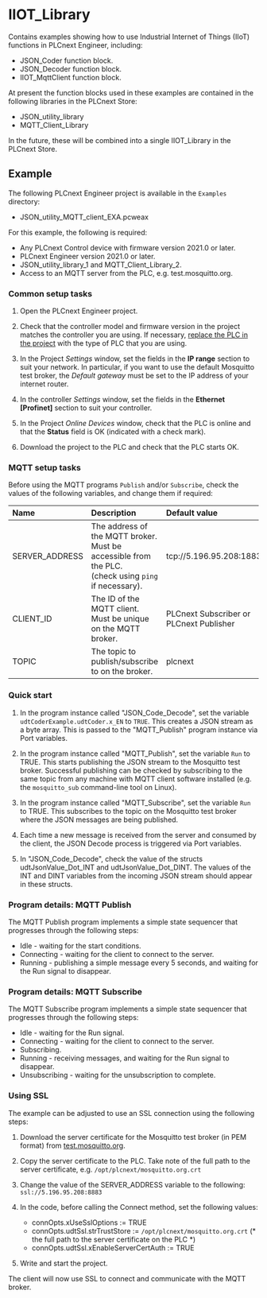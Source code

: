 # IIOT_Library

Contains examples showing how to use Industrial Internet of Things (IIoT) functions in PLCnext Engineer, including:

- JSON_Coder function block.
- JSON_Decoder function block.
- IIOT_MqttClient function block.

At present the function blocks used in these examples are contained in the following libraries in the PLCnext Store:

- JSON_utility_library
- MQTT_Client_Library

In the future, these will be combined into a single IIOT_Library in the PLCnext Store.

## Example

The following PLCnext Engineer project is available in the `Examples` directory:

   * JSON_utility_MQTT_client_EXA.pcweax

For this example, the following is required:

   * Any PLCnext Control device with firmware version 2021.0 or later.
   * PLCnext Engineer version 2021.0 or later.
   * JSON_utility_library_1 and MQTT_Client_Library_2.
   * Access to an MQTT server from the PLC, e.g. test.mosquitto.org.

### Common setup tasks

1. Open the PLCnext Engineer project.

1. Check that the controller model and firmware version in the project matches the controller you are using. If necessary, [replace the PLC in the project](https://www.plcnext.help/te/About/#replacing_a_plc) with the type of PLC that you are using.

1. In the Project *Settings* window, set the fields in the **IP range** section to suit your network. In particular, if you want to use the default Mosquitto test broker, the *Default gateway* must be set to the IP address of your internet router.

1. In the controller *Settings* window, set the fields in the **Ethernet [Profinet]** section to suit your controller.

1. In the Project *Online Devices* window, check that the PLC is online and that the **Status** field is OK (indicated with a check mark).

1. Download the project to the PLC and check that the PLC starts OK.

### MQTT setup tasks

Before using the MQTT programs `Publish` and/or `Subscribe`, check the values of the following variables, and change them if required:

   | Name           | Description                                                                                                 | Default value                               |
   |:---------------|:------------------------------------------------------------------------------------------------------------|:--------------------------------------------|
   | SERVER_ADDRESS | The address of the MQTT broker.<br/>Must be accessible from the PLC.<br/>(check using `ping` if necessary). | tcp://5.196.95.208:1883               |
   | CLIENT_ID      | The ID of the MQTT client.<br/>Must be unique on the MQTT broker.                                           | PLCnext Subscriber or<br/>PLCnext Publisher |
   | TOPIC          | The topic to publish/subscribe to on the broker.                                                            | plcnext                                     |

### Quick start

1. In the program instance called "JSON_Code_Decode", set the variable `udtCoderExample.udtCoder.x_EN` to `TRUE`. This creates a JSON stream as a byte array. This is passed to the "MQTT_Publish" program instance via Port variables.

1. In the program instance called "MQTT_Publish", set the variable `Run` to TRUE. This starts publishing the JSON stream to the Mosquitto test broker. Successful publishing can be checked by subscribing to the same topic from any machine with MQTT client software installed (e.g. the `mosquitto_sub` command-line tool on Linux).

1. In the program instance called "MQTT_Subscribe", set the variable `Run` to TRUE. This subscribes to the topic on the Mosquitto test broker where the JSON messages are being published.

1. Each time a new message is received from the server and consumed by the client, the JSON Decode process is triggered via Port variables.

1. In "JSON_Code_Decode", check the value of the structs udtJsonValue_Dot_INT and udtJsonValue_Dot_DINT. The values of the INT and DINT variables from the incoming JSON stream should appear in these structs.

### Program details: MQTT Publish

The MQTT Publish program implements a simple state sequencer that progresses through the following steps:

   * Idle - waiting for the start conditions.
   * Connecting - waiting for the client to connect to the server.
   * Running - publishing a simple message every 5 seconds, and waiting for the Run signal to disappear.

### Program details: MQTT Subscribe

The MQTT Subscribe program implements a simple state sequencer that progresses through the following steps:

   * Idle - waiting for the Run signal.
   * Connecting - waiting for the client to connect to the server.
   * Subscribing.
   * Running - receiving messages, and waiting for the Run signal to disappear.
   * Unsubscribing - waiting for the unsubscription to complete.

### Using SSL

The example can be adjusted to use an SSL connection using the following steps:

1. Download the server certificate for the Mosquitto test broker (in PEM format) from [test.mosquitto.org](https://test.mosquitto.org/).

1. Copy the server certificate to the PLC. Take note of the full path to the server certificate, e.g. `/opt/plcnext/mosquitto.org.crt`

1. Change the value of the SERVER_ADDRESS variable to the following: `ssl://5.196.95.208:8883`

1. In the code, before calling the Connect method, set the following values:
   * connOpts.xUseSslOptions := TRUE
   * connOpts.udtSsl.strTrustStore := `/opt/plcnext/mosquitto.org.crt` (* the full path to the server certificate on the PLC *)
   * connOpts.udtSsl.xEnableServerCertAuth := TRUE

1. Write and start the project.

The client will now use SSL to connect and communicate with the MQTT broker.
